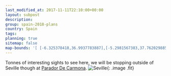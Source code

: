 ```yaml
---
last_modified_at: 2017-11-11T22:10:00+00:00
layout: subpost
description: 
group: spain-2018-plans
country: Spain
tags: 
planning: true
sitemap: false
map-bounds: '[ [-6.325378418,36.9937783887],[-5.2981567383,37.7620298857]]'
---
```


Tonnes of interesting sights to see here, we will be stopping outside of Seville though at [Parador De Carmona](http://www.parador.es/en/paradores/parador-de-carmona).
![Seville](http://static.donquijote.org/images/photos/destinations/spain/sevilla/photo-7.jpg){: .image .fit}